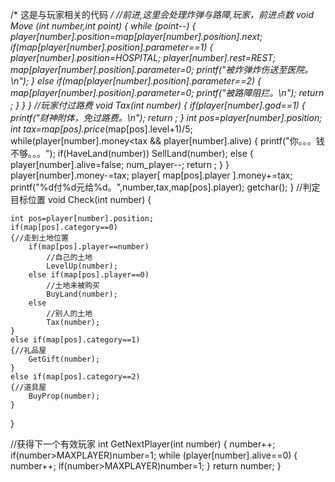 /*
这是与玩家相关的代码
*/
//前进,这里会处理炸弹与路障,玩家，前进点数
void Move (int number,int point)
{
	while (point--)
	{
		player[number].position=map[player[number].position].next;
		if(map[player[number].position].parameter==1)
		{
			player[number].position=HOSPITAL;
			player[number].rest=REST;
			map[player[number].position].parameter=0;
			printf("被炸弹炸伤送至医院。\n");
		}
		else if(map[player[number].position].parameter==2)
		{
			map[player[number].position].parameter=0;
			printf("被路障阻拦。\n");
			return ;
		}
	}
}
//玩家付过路费
void Tax(int number)
{
	if(player[number].god==1)
	{
		printf("财神附体，免过路费。\n");
		return ;
	}
	int pos=player[number].position;
	int tax=map[pos].price*(map[pos].level+1)/5;
	while(player[number].money<tax && player[number].alive)
	{
		printf("你。。。钱不够。。。");
		if(HaveLand(number))
			SellLand(number);
		else
		{
			player[number].alive=false;
			num_player--;
			return ;
		}
	}
	player[number].money-=tax;
	player[ map[pos].player ].money+=tax;
	printf("%d付%d元给%d。",number,tax,map[pos].player);
	getchar();
}
//判定目标位置
void Check(int number)
{

	int pos=player[number].position;
	if(map[pos].category==0)
	{//走到土地位置
		if(map[pos].player==number)
			//自己的土地
			LevelUp(number);
		else if(map[pos].player==0)
			//土地未被购买
			BuyLand(number);
		else 
			//别人的土地
			Tax(number);
	}
	else if(map[pos].category==1)
	{//礼品屋
		GetGift(number);
	}
	else if(map[pos].category==2)
	{//道具屋
		BuyProp(number);
	}
}


//获得下一个有效玩家
int GetNextPlayer(int number)
{
	number++;
	if(number>MAXPLAYER)number=1;
	while (player[number].alive==0)
	{
		number++;
		if(number>MAXPLAYER)number=1;
	}
	return number;
}

